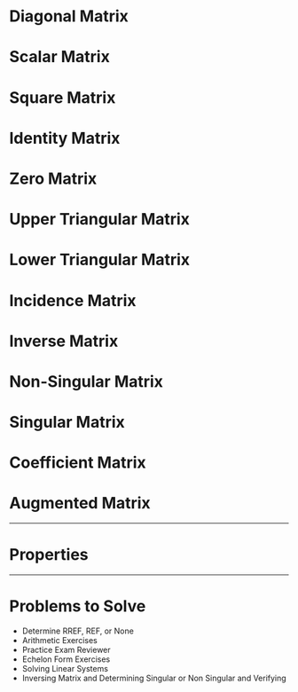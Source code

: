 
# Diagonal Matrix
# Scalar Matrix
# Square Matrix
# Identity Matrix
# Zero Matrix
# Upper Triangular Matrix
# Lower Triangular Matrix

# Incidence Matrix
# Inverse Matrix
# Non-Singular Matrix
# Singular Matrix
# Coefficient Matrix
# Augmented Matrix


---

# Properties

---

# Problems to Solve
- Determine RREF, REF, or None
- Arithmetic Exercises
- Practice Exam Reviewer
- Echelon Form Exercises
- Solving Linear Systems
- Inversing Matrix and Determining Singular or Non Singular and Verifying
